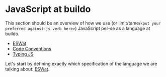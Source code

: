 # JavaScript at buildo

This section should be an overview of how we use (or limit/tame/`<put your preferred against-js verb here>`) JavaScript per-se as a language at buildo.

- [ESWat](./javascript/1.eswat.md)
- [Code Conventions](./javascript/1.code_conventions.md)
- [Typing JS](./javascript/typing_js.md)

Let's start by defining exactly which specification of the language we are talking about: [ESWat](./javascript/1.eswat.md).
